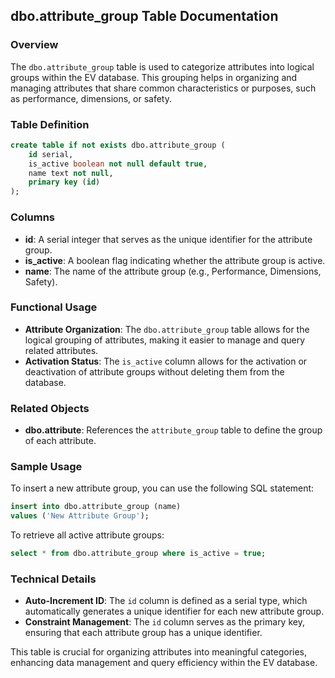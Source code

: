 ## dbo.attribute_group Table Documentation

### Overview

The `dbo.attribute_group` table is used to categorize attributes into logical groups within the EV database. This grouping helps in organizing and managing attributes that share common characteristics or purposes, such as performance, dimensions, or safety.

### Table Definition

```sql
create table if not exists dbo.attribute_group (
    id serial,
    is_active boolean not null default true,
    name text not null,
    primary key (id)
);
```

### Columns

- **id**: A serial integer that serves as the unique identifier for the attribute group.
- **is_active**: A boolean flag indicating whether the attribute group is active.
- **name**: The name of the attribute group (e.g., Performance, Dimensions, Safety).

### Functional Usage

- **Attribute Organization**: The `dbo.attribute_group` table allows for the logical grouping of attributes, making it easier to manage and query related attributes.
- **Activation Status**: The `is_active` column allows for the activation or deactivation of attribute groups without deleting them from the database.

### Related Objects

- **dbo.attribute**: References the `attribute_group` table to define the group of each attribute.

### Sample Usage

To insert a new attribute group, you can use the following SQL statement:

```sql
insert into dbo.attribute_group (name)
values ('New Attribute Group');
```

To retrieve all active attribute groups:

```sql
select * from dbo.attribute_group where is_active = true;
```

### Technical Details

- **Auto-Increment ID**: The `id` column is defined as a serial type, which automatically generates a unique identifier for each new attribute group.
- **Constraint Management**: The `id` column serves as the primary key, ensuring that each attribute group has a unique identifier.

This table is crucial for organizing attributes into meaningful categories, enhancing data management and query efficiency within the EV database.